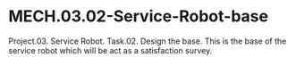 # MECH.03.02-Service-Robot-base

Project.03. Service Robot. Task.02. Design the base. This is the base of the service robot which will be act as a satisfaction survey.
